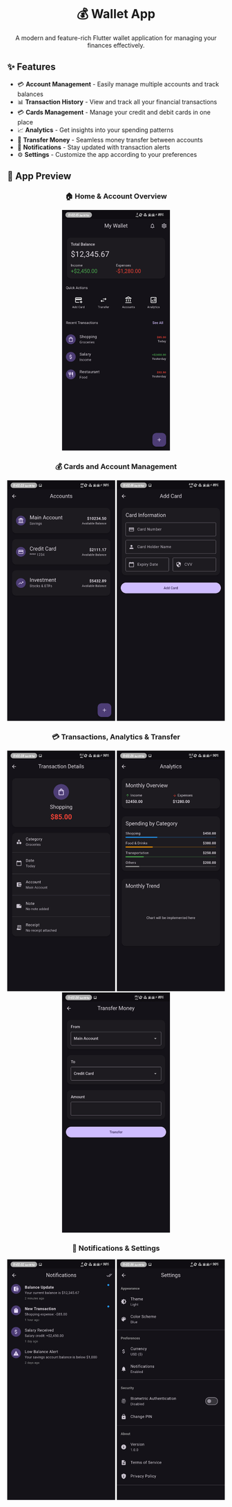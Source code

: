 <div align="center">

# 💰 Wallet App

A modern and feature-rich Flutter wallet application for managing your finances effectively.

</div>

## ✨ Features

- 💳 **Account Management** - Easily manage multiple accounts and track balances
- 📊 **Transaction History** - View and track all your financial transactions
- 💳 **Cards Management** - Manage your credit and debit cards in one place
- 📈 **Analytics** - Get insights into your spending patterns
- 💸 **Transfer Money** - Seamless money transfer between accounts
- 🔔 **Notifications** - Stay updated with transaction alerts
- ⚙️ **Settings** - Customize the app according to your preferences

## 📱 App Preview

<div align="center">

### 🏠 Home & Account Overview

<img src="screenshots/Screenshot_20250208-230216_wallet.png" width="250"> 

### 💰 Cards and Account Management

<img src="screenshots/Screenshot_20250208-230224_wallet.png" width="250"> <img src="screenshots/Screenshot_20250208-230218_wallet.png" width="250">

### 💳 Transactions, Analytics & Transfer

<img src="screenshots/Screenshot_20250208-230229_wallet.png" width="250"> <img src="screenshots/Screenshot_20250208-230226_wallet.png" width="250"> <img src="screenshots/Screenshot_20250208-230221_wallet.png" width="250">

### 🔄 Notifications & Settings

<img src="screenshots/Screenshot_20250208-230232_wallet.png" width="250"> <img src="screenshots/Screenshot_20250208-230237_wallet.png" width="250">

</div>
